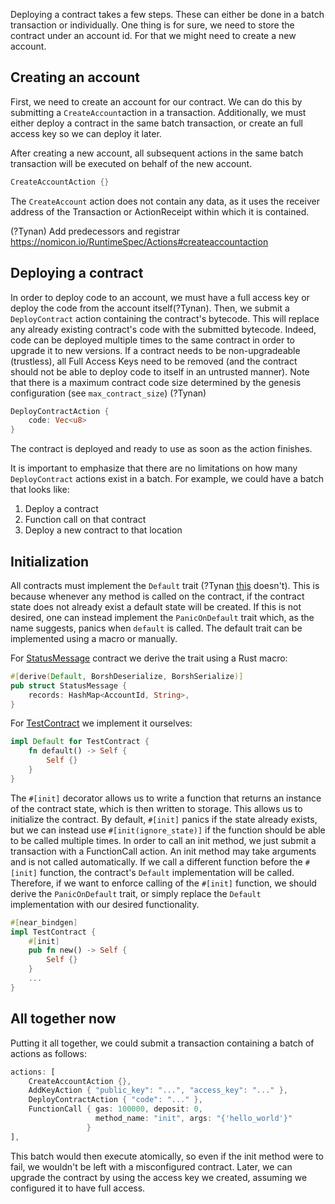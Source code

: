 Deploying a contract takes a few steps. These can either be done in a batch transaction or individually. One thing is for sure, we need to store the contract under an account id. For that we might need to create a new account.

## Creating an account

First, we need to create an account for our contract. We can do this by submitting a ``CreateAccount``action in a transaction. Additionally, we must either deploy a contract in the same batch transaction, or create an full access key so we can deploy it later.

After creating a new account, all subsequent actions in the same batch transaction will be executed on behalf of the new account.

```rust
CreateAccountAction {}
```

The ``CreateAccount`` action does not contain any data, as it uses the receiver address of the Transaction or ActionReceipt within which it is contained.

(?Tynan) Add predecessors and registrar https://nomicon.io/RuntimeSpec/Actions#createaccountaction

## Deploying a contract

In order to deploy code to an account, we must have a full access key or deploy the code from the account itself(?Tynan). Then, we submit a ``DeployContract`` action containing the contract's bytecode. This will replace any already existing contract's code with the submitted bytecode. Indeed, code can be deployed multiple times to the same contract in order to upgrade it to new versions. If a contract needs to be non-upgradeable (trustless), all Full Access Keys need to be removed (and the contract should not be able to deploy code to itself in an untrusted manner). Note that there is a maximum contract code size determined by the genesis configuration (see ``max_contract_size``) (?Tynan)

```rust
DeployContractAction {
    code: Vec<u8>
}
```

The contract is deployed and ready to use as soon as the action finishes.

It is important to emphasize that there are no limitations on how many ``DeployContract`` actions exist in a batch. For example, we could have a batch that looks like: 

1. Deploy a contract
2. Function call on that contract
3. Deploy a new contract to that location

## Initialization
All contracts must implement the ``Default`` trait (?Tynan [this](https://github.com/near/near-sdk-rs/blob/master/examples/callback-results/src/lib.rs) doesn't). This is because whenever any method is called on the contract, if the contract state does not already exist a default state will be created. If this is not desired, one can instead implement the ``PanicOnDefault`` trait which, as the name suggests, panics when ``default`` is called. The default trait can be implemented using a macro or manually.

For [StatusMessage](https://github.com/near/near-sdk-rs/blob/master/examples/status-message/src/lib.rs#L8) contract we derive the trait using a Rust macro:

```rust
#[derive(Default, BorshDeserialize, BorshSerialize)]
pub struct StatusMessage {
    records: HashMap<AccountId, String>,
}
```

For [TestContract](https://github.com/near/near-sdk-rs/blob/master/examples/test-contract/src/lib.rs) we implement it ourselves:

```rust
impl Default for TestContract {
    fn default() -> Self {
        Self {}
    }
}
```


The ``#[init]`` decorator allows us to write a function that returns an instance of the contract state, which is then written to storage. This allows us to initialize the contract. By default, ``#[init]`` panics if the state already exists, but we can instead use ``#[init(ignore_state)]`` if the function should be able to be called multiple times.
In order to call an init method, we just submit a transaction with a FunctionCall action. An init method may take arguments and is not called automatically.
If we call a different function before the ``#[init]`` function, the contract's ``Default`` implementation will be called. Therefore, if we want to enforce calling of the ``#[init]`` function, we should derive the ``PanicOnDefault`` trait, or simply replace the ``Default`` implementation with our desired functionality.

```rust
#[near_bindgen]
impl TestContract {
    #[init]
    pub fn new() -> Self {
        Self {}
    }
    ...
}
```

## All together now
Putting it all together, we could submit a transaction containing a batch of actions as follows:

```rust
actions: [
    CreateAccountAction {},
    AddKeyAction { "public_key": "...", "access_key": "..." },
    DeployContractAction { "code": "..." },
    FunctionCall { gas: 100000, deposit: 0, 
                   method_name: "init", args: "{'hello_world'}" 
                 }
],
```

This batch would then execute atomically, so even if the init method were to fail, we wouldn't be left with a misconfigured contract. Later, we can upgrade the contract by using the access key we created, assuming we configured it to have full access.
